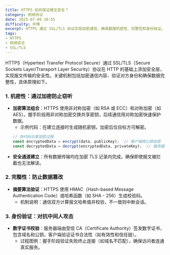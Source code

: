 ```yaml
---
title: HTTPS 如何保证报文安全？
category: 网络协议
date: 2025-07-09 20:55
difficulty: 中等
excerpt: HTTPS 通过 SSL/TLS 协议实现加密通信，确保数据机密性、完整性和身份验证。
tags:
- HTTPS
- 网络安全
- SSL/TLS
---
```

HTTPS（Hypertext Transfer Protocol Secure）通过 SSL/TLS（Secure Sockets Layer/Transport Layer Security）协议在 HTTP 的基础上添加安全层，实现报文传输的安全性。关键机制包括加密通信内容、验证对方身份和确保数据完整性，具体原理如下。

### 1. 机密性：通过加密防止窃听

- **加密算法组合**：HTTPS 使用非对称加密（如 RSA 或 ECC）和对称加密（如 AES）。握手阶段用非对称加密交换共享密钥，后续通信用对称加密快速保护数据。
  - 示例代码：在建立连接时生成随机密钥，加密后仅目标方可解密。
  ```javascript
  // 伪代码示意加密过程
  const encryptedData = encrypt(data, publicKey);  // 客户端用公钥加密
  const decryptedData = decrypt(encryptedData, privateKey);  // 服务器用私钥解密
  ```
- **安全通道建立**：所有数据传输均在加密 TLS 记录内完成，确保即使报文被拦截也无法解读。

### 2. 完整性：防止数据篡改

- **摘要算法验证**：HTTPS 使用 HMAC（Hash-based Message Authentication Code）或哈希函数（如 SHA - 256）生成校验码。
  - 机制说明：通信双方计算报文哈希值并校验，不一致则中断会话。

### 3. 身份验证：对抗中间人攻击

- **数字证书校验**：服务器端由受信 CA（Certificate Authority）签发数字证书，包含域名和公钥，客户端验证证书合法性（如有效性和信任链）。
  - 过程图例：握手阶段验证失败终止连接（如域名不匹配），确保访问者连通真实服务。
